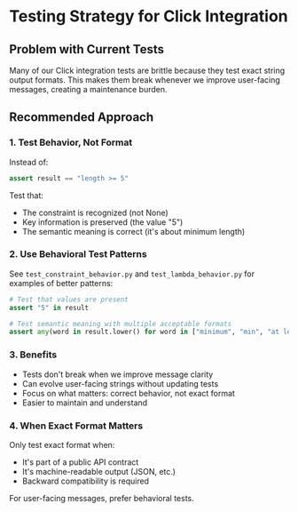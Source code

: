 # Testing Strategy for Click Integration

## Problem with Current Tests

Many of our Click integration tests are brittle because they test exact string output formats. This makes them break whenever we improve user-facing messages, creating a maintenance burden.

## Recommended Approach

### 1. Test Behavior, Not Format

Instead of:

```python
assert result == "length >= 5"
```

Test that:

- The constraint is recognized (not None)
- Key information is preserved (the value "5")
- The semantic meaning is correct (it's about minimum length)

### 2. Use Behavioral Test Patterns

See `test_constraint_behavior.py` and `test_lambda_behavior.py` for examples of better patterns:

```python
# Test that values are present
assert "5" in result

# Test semantic meaning with multiple acceptable formats
assert any(word in result.lower() for word in ["minimum", "min", "at least", ">="])
```

### 3. Benefits

- Tests don't break when we improve message clarity
- Can evolve user-facing strings without updating tests
- Focus on what matters: correct behavior, not exact format
- Easier to maintain and understand

### 4. When Exact Format Matters

Only test exact format when:

- It's part of a public API contract
- It's machine-readable output (JSON, etc.)
- Backward compatibility is required

For user-facing messages, prefer behavioral tests.
